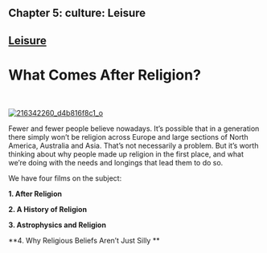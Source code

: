 Chapter  5: culture: Leisure
---------------------------

[Leisure](../category/culture/leisure-2/index.html)
---------------------------------------------------

What Comes After Religion?
==========================

 

[![216342260\_d4b816f8c1\_o](http://i0.wp.com/www.thebookoflife.org/wp-content/uploads/2015/02/216342260_d4b816f8c1_o.jpg?resize=635%2C620)](http://i0.wp.com/www.thebookoflife.org/wp-content/uploads/2015/02/216342260_d4b816f8c1_o.jpg)

Fewer and fewer people believe nowadays. It’s possible that in a generation there simply won’t be religion across Europe and large sections of North America, Australia and Asia. That’s not necessarily a problem. But it’s worth thinking about why people made up religion in the first place, and what we’re doing with the needs and longings that lead them to do so.

We have four films on the subject:

**1. After Religion**

**2. A History of Religion**

**3. Astrophysics and Religion**

**4. Why Religious Beliefs Aren’t Just Silly **

 

 


